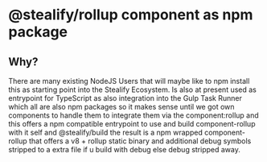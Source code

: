 # @stealify/rollup component as npm package

## Why? 
There are many existing NodeJS Users that will maybe like to npm install this as starting point into the Stealify Ecosystem.
Is also at present used as entrypoint for TypeScript as also integration into the Gulp Task Runner which all are also 
npm packages so it makes sense until we got own components to handle them to integrate them via the component:rollup
and this offers a npm compatible entrypoint to use and build component-rollup with it self and @stealify/build
the result is a npm wrapped component-rollup that offers a v8 + rollup static binary 
and additional debug symbols stripped to a extra file if u build with debug else debug stripped away.
